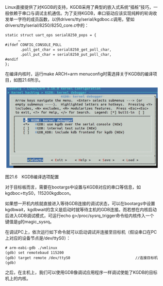 Linux直接提供了对KGDB的支持，KGDB采用了典型的嵌入式系统“插桩”技巧，一般依赖于串口与调试主机通信。为了支持KGDB，串口驱动应该实现纯粹的轮询收发单一字符的成员函数，以供drivers/tty/serial/kgdboc.c调用，譬如drivers/tty/serial/8250/8250_core.c中的：

```
static struct uart_ops serial8250_pops = {
      …
#ifdef CONFIG_CONSOLE_POLL
       .poll_get_char = serial8250_get_poll_char,
       .poll_put_char = serial8250_put_poll_char,
#endif
};
```

在编译内核时，运行make ARCH=arm menuconfig时需选择关于KGDB的编译项目，如图21.6所示。

![1747579229228](./figure/1747579229228.png)

图21.6　KGDB编译选项配置

对于目标板而言，需要在bootargs中设置与KGDB对应的串口等信息，如kgdboc=ttyS0，115200kgdbcon。

如果想一开机内核就直接进入等待GDB连接的调试状态，可以在bootargs中设置kgdbwait，kgdbwait的含义是启动时就等待主机的GDB连接。而若想在内核启动后进入GDB调试模式，可运行echo g>/proc/sysrq_trigger命令给内核传入一个键值是g的magic_sysrq。

在调试PC上，依次运行如下命令就可以启动调试并连接至目标机（假设串口在PC上对应的设备节点是/dev/ttyS0）：

```
# arm-eabi-gdb ./vmlinux
(gdb) set remotebaud 115200
(gdb) target remote /dev/ttyS0                              //连接目标机
(gdb)
```

之后，在主机上，我们可以使用GDB像调试应用程序一样调试使能了KGDB的目标机上的内核。